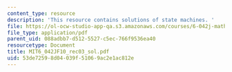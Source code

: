 ```yaml
---
content_type: resource
description: 'This resource contains solutions of state machines. '
file: https://ol-ocw-studio-app-qa.s3.amazonaws.com/courses/6-042j-mathematics-for-computer-science-fall-2010/53de72598d04039f51069ac2e1ac812e_MIT6_042JF10_rec03_sol.pdf
file_type: application/pdf
parent_uid: 088adbb7-d512-5527-c5ec-766f9536ea40
resourcetype: Document
title: MIT6_042JF10_rec03_sol.pdf
uid: 53de7259-8d04-039f-5106-9ac2e1ac812e
---
```

